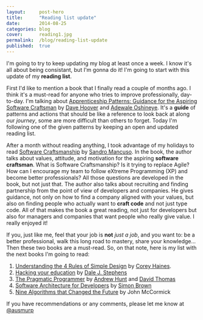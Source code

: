 ```yaml
---
layout:     post-hero
title:      "Reading list update"
date:       2014-08-25
categories: blog
cover:      reading1.jpg
permalink:  /blog/reading-list-update
published:  true
---
```

I'm going to try to keep updating my blog at least once a week. I know it's all about being consistant, but I'm gonna do it! I'm going to start with this update of my **reading list**.

First I'd like to mention a book that I finally read a couple of months ago. I think it's a must-read for anyone who tries to improve professionally, day-to-day. I'm talking about [Apprenticeship Patterns: Guidance for the Aspiring Software Craftsman](http://shop.oreilly.com/product/9780596518387.do) by [Dave Hoover](https://twitter.com/davehoover) and [Adewale Oshineye](https://twitter.com/ade_oshineye). It's a **guide** of patterns and actions that should be like a reference to look back at along our *journey*, some are more difficult than others to forget. Today I'm following one of the given patterns by keeping an open and updated reading list.

After a month without reading anything, I took advantage of my holidays to read [Software Craftsmanship](https://leanpub.com/socra) by [Sandro Mancuso](https://twitter.com/sandromancuso). In the book, the author talks about values, attitude, and motivation for the aspiring **software craftsman**. What is Software Craftsmanship? Is it trying to replace Agile? How can I encourage my team to follow eXtreme Programming (XP) and become better professionals? All those questions are developed in the book, but not just that. The author also talks about recruiting and finding partnership from the point of view of developers and companies. He gives guidance, not only on how to find a company aligned with your values, but also on finding people who actually want to **craft code** and not just type code. All of that makes the book a great reading, not just for developers but also for managers and companies that want people who really give value. I really enjoyed it!

If you, just like me, feel that your job is **not** *just a job*, and you want to: be a better professional, walk this long road to mastery, share your knowledge... Then these two books are a must-read. So, on that note, here is my list with the next books I'm going to read:

1. [Understanding the 4 Rules of Simple Design](https://leanpub.com/4rulesofsimpledesign) by [Corey Haines](https://twitter.com/coreyhaines).
2. [Hacking your education](http://www.amazon.com/Hacking-Your-Education-Lectures-Thousands/dp/0399159967) by [Dale J. Stephens](https://twitter.com/DaleJStephens)
3. [The Pragmatic Programmer](http://www.amazon.com/The-Pragmatic-Programmer-Journeyman-Master/dp/020161622X) by [Andrew Hunt](https://twitter.com/PragmaticAndy) and [David Thomas](https://twitter.com/pragdave)
4. [Software Architecture for Developers](https://leanpub.com/software-architecture-for-developers) by [Simon Brown](https://twitter.com/simonbrown)
5. [Nine Algorithms that Changed the Future](http://www.amazon.com/Nine-Algorithms-That-Changed-Future/dp/0691158193) by John McCormick

If you have recommendations or any comments, please let me know at [@ausmurp](https://twitter.com/ausmurp)

